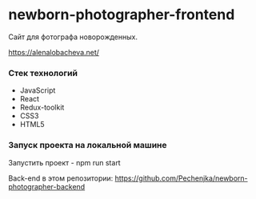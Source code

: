# newborn-photographer-frontend

Сайт для фотографа новорожденных.

https://alenalobacheva.net/

### Стек технологий

- JavaScript
- React
- Redux-toolkit
- CSS3
- HTML5


### Запуск проекта на локальной машине

 Запустить проект - npm run start

Back-end в этом репозитории: https://github.com/Pechenjka/newborn-photographer-backend


